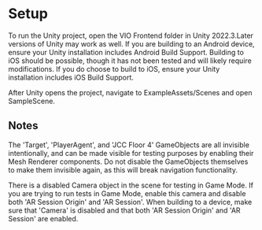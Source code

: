 # Setup

To run the Unity project, open the VIO Frontend folder in Unity 2022.3.Later versions of Unity may work as well.
If you are building to an Android device, ensure your Unity installation includes Android Build Support. Building
to iOS should be possible, though it has not been tested and will likely require modifications. If you do choose
to build to iOS, ensure your Unity installation includes iOS Build Support.

After Unity opens the project, navigate to ExampleAssets/Scenes and open SampleScene.

## Notes
The 'Target', 'PlayerAgent', and 'JCC Floor 4' GameObjects are all invisible intentionally, and can be made visible
for testing purposes by enabling their Mesh Renderer components. Do not disable the GameObjects themselves to make
them invisible again, as this will break navigation functionality.

There is a disabled Camera object in the scene for testing in Game Mode. If you are trying to run tests in Game Mode,
enable this camera and disable both 'AR Session Origin' and 'AR Session'. When building to a device, make sure that
'Camera' is disabled and that both 'AR Session Origin' and 'AR Session' are enabled.
